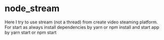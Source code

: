 # node_stream
Here I try to use stream (not a thread) from create video steaming platform.
For start as always install dependencies by yarn or npm install and start app by yarn start or npm start
